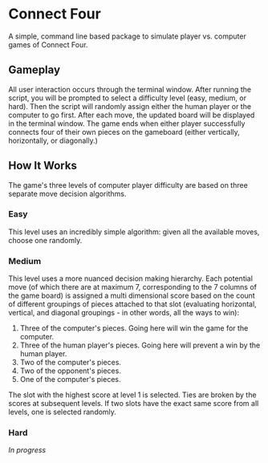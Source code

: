 # Connect Four #

A simple, command line based package to simulate player vs. computer games of Connect Four. 

## Gameplay ##

All user interaction occurs through the terminal window. After running the script, you will be prompted to select a difficulty level (easy, medium, or hard). Then the script will randomly assign either the human player or the computer to go first. After each move, the updated board will be displayed in the terminal window. The game ends when either player successfully connects four of their own pieces on the gameboard (either vertically, horizontally, or diagonally.)

## How It Works ##

The game's three levels of computer player difficulty are based on three separate move decision algorithms. 

### Easy ###

This level uses an incredibly simple algorithm: given all the available moves, choose one randomly. 

### Medium ###

This level uses a more nuanced decision making hierarchy. Each potential move (of which there are at maximum 7, corresponding to the 7 columns of the game board) is assigned a multi dimensional score based on the count of different groupings of pieces attached to that slot (evaluating horizontal, vertical, and diagonal groupings - in other words, all the ways to win):
1. Three of the computer's pieces. Going here will win the game for the computer.
2. Three of the human player's pieces. Going here will prevent a win by the human player. 
3. Two of the computer's pieces. 
4. Two of the opponent's pieces.
5. One of the computer's pieces. 

The slot with the highest score at level 1 is selected. Ties are broken by the scores at subsequent levels. If two slots have the exact same score from all levels, one is selected randomly. 

### Hard ###

*In progress*
